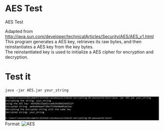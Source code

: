 # AES Test
AES Test

Adapted from http://java.sun.com/developer/technicalArticles/Security/AES/AES_v1.html <BR>
This program generates a AES key, retrieves its raw bytes, and then reinstantiates a AES key from the key bytes. <BR>
The reinstantiated key is used to initialize a AES cipher for encryption and decryption. <BR>

# Test it
```
java -jar AES.jar your_string
```

![AES](https://github.com/caiomsouza/AES/blob/master/test.PNG)
Format: ![AES](url)

